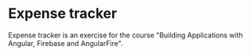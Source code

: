 # Expense tracker

Expense tracker is an exercise for the course "Building Applications with Angular, Firebase and AngularFire".
